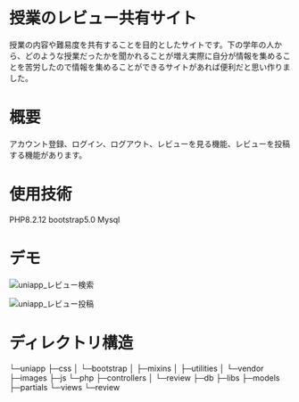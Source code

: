 # 授業のレビュー共有サイト
授業の内容や難易度を共有することを目的としたサイトです。下の学年の人から、どのような授業だったかを聞かれることが増え実際に自分が情報を集めることを苦労したので情報を集めることができるサイトがあれば便利だと思い作りました。　　

# 概要
アカウント登録、ログイン、ログアウト、レビューを見る機能、レビューを投稿する機能があります。　　

# 使用技術
PHP8.2.12
bootstrap5.0
Mysql

# デモ
![uniapp_レビュー検索](https://github.com/user-attachments/assets/c8915263-0943-4418-bb7f-114efec0445a)

![uniapp_レビュー投稿](https://github.com/user-attachments/assets/5c78d46d-b8bc-4387-ade9-8b90dfd573d8)

# ディレクトリ構造
└─uniapp
    ├─css
    │  └─bootstrap
    │      ├─mixins
    │      ├─utilities
    │      └─vendor
    ├─images
    ├─js
    └─php
        ├─controllers
        │  └─review
        ├─db
        ├─libs
        ├─models
        ├─partials
        └─views
            └─review
